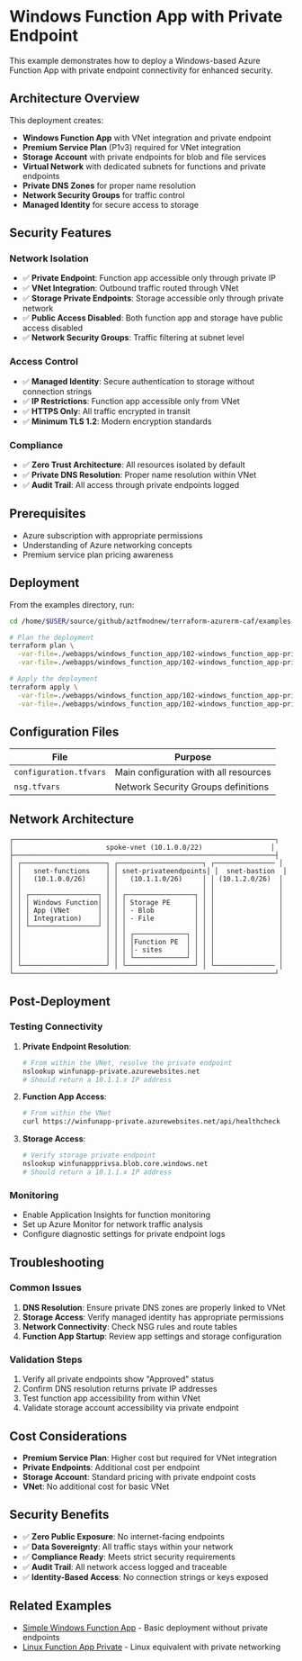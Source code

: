 # Windows Function App with Private Endpoint

This example demonstrates how to deploy a Windows-based Azure Function App with private endpoint connectivity for enhanced security.

## Architecture Overview

This deployment creates:

- **Windows Function App** with VNet integration and private endpoint
- **Premium Service Plan** (P1v3) required for VNet integration
- **Storage Account** with private endpoints for blob and file services
- **Virtual Network** with dedicated subnets for functions and private endpoints
- **Private DNS Zones** for proper name resolution
- **Network Security Groups** for traffic control
- **Managed Identity** for secure access to storage

## Security Features

### Network Isolation

- ✅ **Private Endpoint**: Function app accessible only through private IP
- ✅ **VNet Integration**: Outbound traffic routed through VNet
- ✅ **Storage Private Endpoints**: Storage accessible only through private network
- ✅ **Public Access Disabled**: Both function app and storage have public access disabled
- ✅ **Network Security Groups**: Traffic filtering at subnet level

### Access Control

- ✅ **Managed Identity**: Secure authentication to storage without connection strings
- ✅ **IP Restrictions**: Function app accessible only from VNet
- ✅ **HTTPS Only**: All traffic encrypted in transit
- ✅ **Minimum TLS 1.2**: Modern encryption standards

### Compliance

- ✅ **Zero Trust Architecture**: All resources isolated by default
- ✅ **Private DNS Resolution**: Proper name resolution within VNet
- ✅ **Audit Trail**: All access through private endpoints logged

## Prerequisites

- Azure subscription with appropriate permissions
- Understanding of Azure networking concepts
- Premium service plan pricing awareness

## Deployment

From the examples directory, run:

```bash
cd /home/$USER/source/github/aztfmodnew/terraform-azurerm-caf/examples

# Plan the deployment
terraform plan \
  -var-file=./webapps/windows_function_app/102-windows_function_app-private/configuration.tfvars \
  -var-file=./webapps/windows_function_app/102-windows_function_app-private/nsg.tfvars

# Apply the deployment
terraform apply \
  -var-file=./webapps/windows_function_app/102-windows_function_app-private/configuration.tfvars \
  -var-file=./webapps/windows_function_app/102-windows_function_app-private/nsg.tfvars
```

## Configuration Files

| File                   | Purpose                               |
| ---------------------- | ------------------------------------- |
| `configuration.tfvars` | Main configuration with all resources |
| `nsg.tfvars`           | Network Security Groups definitions   |

## Network Architecture

```
┌─────────────────────────────────────────────────────────────────┐
│                       spoke-vnet (10.1.0.0/22)                 │
├─────────────────────────────────────────────────────────────────┤
│ ┌─────────────────────┐ ┌─────────────────────┐ ┌─────────────── │
│ │   snet-functions    │ │ snet-privateendpoints│ │  snet-bastion  │
│ │   (10.1.0.0/26)     │ │   (10.1.1.0/26)     │ │ (10.1.2.0/26)  │
│ │                     │ │                     │ │                │
│ │ ┌─────────────────┐ │ │ ┌─────────────────┐ │ │                │
│ │ │ Windows Function│ │ │ │ Storage PE      │ │ │                │
│ │ │ App (VNet       │ │ │ │ - Blob          │ │ │                │
│ │ │ Integration)    │ │ │ │ - File          │ │ │                │
│ │ └─────────────────┘ │ │ │                 │ │ │                │
│ │                     │ │ │ ┌─────────────┐ │ │ │                │
│ │                     │ │ │ │Function PE  │ │ │ │                │
│ │                     │ │ │ │- sites      │ │ │ │                │
│ │                     │ │ │ └─────────────┘ │ │ │                │
│ └─────────────────────┘ │ └─────────────────┘ │ └─────────────── │
└─────────────────────────────────────────────────────────────────┘
```

## Post-Deployment

### Testing Connectivity

1. **Private Endpoint Resolution**:

   ```bash
   # From within the VNet, resolve the private endpoint
   nslookup winfunapp-private.azurewebsites.net
   # Should return a 10.1.1.x IP address
   ```

2. **Function App Access**:

   ```bash
   # From within the VNet
   curl https://winfunapp-private.azurewebsites.net/api/healthcheck
   ```

3. **Storage Access**:
   ```bash
   # Verify storage private endpoint
   nslookup winfunappprivsa.blob.core.windows.net
   # Should return a 10.1.1.x IP address
   ```

### Monitoring

- Enable Application Insights for function monitoring
- Set up Azure Monitor for network traffic analysis
- Configure diagnostic settings for private endpoint logs

## Troubleshooting

### Common Issues

1. **DNS Resolution**: Ensure private DNS zones are properly linked to VNet
2. **Storage Access**: Verify managed identity has appropriate permissions
3. **Network Connectivity**: Check NSG rules and route tables
4. **Function App Startup**: Review app settings and storage configuration

### Validation Steps

1. Verify all private endpoints show "Approved" status
2. Confirm DNS resolution returns private IP addresses
3. Test function app accessibility from within VNet
4. Validate storage account accessibility via private endpoint

## Cost Considerations

- **Premium Service Plan**: Higher cost but required for VNet integration
- **Private Endpoints**: Additional cost per endpoint
- **Storage Account**: Standard pricing with private endpoint costs
- **VNet**: No additional cost for basic VNet

## Security Benefits

- ✅ **Zero Public Exposure**: No internet-facing endpoints
- ✅ **Data Sovereignty**: All traffic stays within your network
- ✅ **Compliance Ready**: Meets strict security requirements
- ✅ **Audit Trail**: All network access logged and traceable
- ✅ **Identity-Based Access**: No connection strings or keys exposed

## Related Examples

- [Simple Windows Function App](../101-windows_function_app-simple/) - Basic deployment without private endpoints
- [Linux Function App Private](../../linux_function_app/101-linux_function_app-private/) - Linux equivalent with private networking
